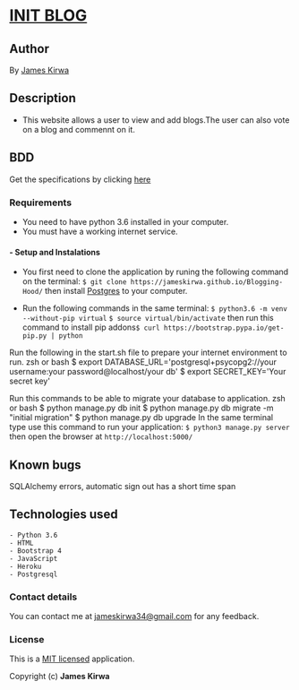 # [INIT BLOG](https://init-blog.herokuapp.com/)

## Author

By [James Kirwa](https://github.com/Jameskirwa/Blogging-Hood)

## Description

- This website allows a user to view and add blogs.The user can also vote on a blog and commennt on it.

## BDD

Get the specifications by clicking [here](/specs.md)

### Requirements

- You need to have python 3.6 installed in your computer.
- You must have a working internet service.

#### - Setup and Instalations

- You first need to clone the application by runing the following command on the terminal:
`$ git clone https://jameskirwa.github.io/Blogging-Hood/` then install [Postgres](https://www.postgresql.org/download/) to your computer.

- Run the following commands in the same terminal:
`$ python3.6 -m venv --without-pip virtual`
`$ source virtual/bin/activate`
then run this command to install pip addons`$ curl https://bootstrap.pypa.io/get-pip.py | python`

 Run the following in the start.sh file to prepare your internet environment to run.
zsh or bash
$ export DATABASE_URL='postgresql+psycopg2://your username:your password@localhost/your db'
$ export SECRET_KEY='Your secret key'

Run this commands to be able to migrate your database to application.
zsh or bash
$ python manage.py db init
$ python manage.py db migrate -m "initial migration"
$ python manage.py db upgrade
In the same terminal type use this command to run your application:
`$ python3 manage.py server` then open the browser at `http://localhost:5000/`

## Known bugs

SQLAlchemy errors, automatic sign out has a short time span

## Technologies used

    - Python 3.6
    - HTML
    - Bootstrap 4
    - JavaScript
    - Heroku
    - Postgresql

### Contact details

You can contact me at jameskirwa34@gmail.com for any feedback.

### License

This is a [MIT licensed](/LICENSE) application.

Copyright (c) **James Kirwa**
